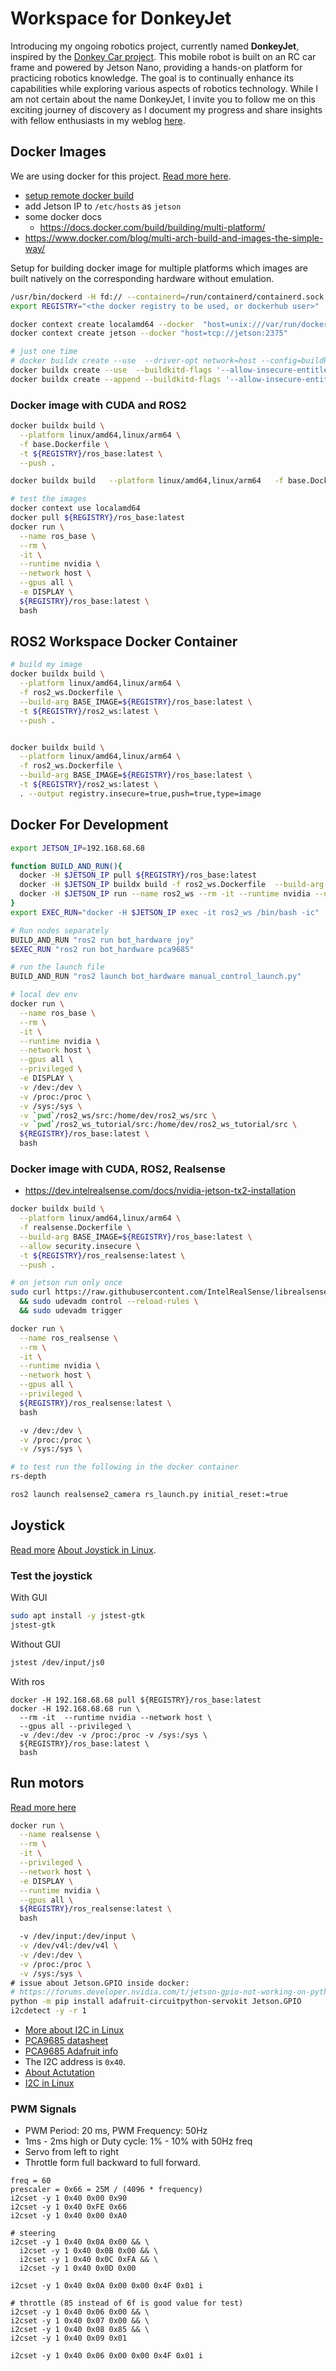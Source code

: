 # Workspace for DonkeyJet

Introducing my ongoing robotics project, currently named **DonkeyJet**, inspired by the [Donkey Car project](https://www.donkeycar.com/). This mobile robot is built on an RC car frame and powered by Jetson Nano, providing a hands-on platform for practicing robotics knowledge. The goal is to continually enhance its capabilities while exploring various aspects of robotics technology. While I am not certain about the name DonkeyJet, I invite you to follow me on this exciting journey of discovery as I document my progress and share insights with fellow enthusiasts in my weblog [here](https://www.enthusiasticroboticist.com/).

## Docker Images

We are using docker for this project. [Read more here](https://www.enthusiasticroboticist.com/blog/ros-2-on-jetson-nano-using-docker/).

- [setup remote docker build](https://youtu.be/YX2BSioWyhI)
- add Jetson IP to `/etc/hosts` as `jetson`
- some docker docs
  - https://docs.docker.com/build/building/multi-platform/
- https://www.docker.com/blog/multi-arch-build-and-images-the-simple-way/

Setup for building docker image for multiple platforms which images are built natively on the corresponding hardware without emulation.

```bash
/usr/bin/dockerd -H fd:// --containerd=/run/containerd/containerd.sock
export REGISTRY="<the docker registry to be used, or dockerhub user>"

docker context create localamd64 --docker  "host=unix:///var/run/docker.sock"
docker context create jetson --docker "host=tcp://jetson:2375"

# just one time
# docker buildx create --use  --driver-opt network=host --config=buildkitd.toml --name MultiPlatform
docker buildx create --use  --buildkitd-flags '--allow-insecure-entitlement security.insecure' --driver-opt network=host --config=buildkitd.toml --name mybuilder localamd64
docker buildx create --append --buildkitd-flags '--allow-insecure-entitlement security.insecure' --driver-opt network=host --config=buildkitd.toml --name mybuilder jetson
```

### Docker image with CUDA and ROS2

```bash
docker buildx build \
  --platform linux/amd64,linux/arm64 \
  -f base.Dockerfile \
  -t ${REGISTRY}/ros_base:latest \
  --push .

docker buildx build   --platform linux/amd64,linux/arm64   -f base.Dockerfile   -t ${REGISTRY}/ros_base:latest  . --output registry.insecure=true,push=true,type=image

# test the images
docker context use localamd64
docker pull ${REGISTRY}/ros_base:latest
docker run \
  --name ros_base \
  --rm \
  -it \
  --runtime nvidia \
  --network host \
  --gpus all \
  -e DISPLAY \
  ${REGISTRY}/ros_base:latest \
  bash
```

## ROS2 Workspace Docker Container

```bash
# build my image
docker buildx build \
  --platform linux/amd64,linux/arm64 \
  -f ros2_ws.Dockerfile \
  --build-arg BASE_IMAGE=${REGISTRY}/ros_base:latest \
  -t ${REGISTRY}/ros2_ws:latest \
  --push .


docker buildx build \
  --platform linux/amd64,linux/arm64 \
  -f ros2_ws.Dockerfile \
  --build-arg BASE_IMAGE=${REGISTRY}/ros_base:latest \
  -t ${REGISTRY}/ros2_ws:latest \
  . --output registry.insecure=true,push=true,type=image
```

## Docker For Development
```bash
export JETSON_IP=192.168.68.68

function BUILD_AND_RUN(){
  docker -H $JETSON_IP pull ${REGISTRY}/ros_base:latest
  docker -H $JETSON_IP buildx build -f ros2_ws.Dockerfile  --build-arg BASE_IMAGE=${REGISTRY}/ros_base:latest   -t ${REGISTRY}/ros2_ws:latest .
  docker -H $JETSON_IP run --name ros2_ws --rm -it --runtime nvidia --network host --gpus all --privileged -e DISPLAY -v /dev:/dev -v /proc:/proc -v /sys:/sys ${REGISTRY}/ros2_ws:latest bash -ic "$@"
}
export EXEC_RUN="docker -H $JETSON_IP exec -it ros2_ws /bin/bash -ic"

# Run nodes separately
BUILD_AND_RUN "ros2 run bot_hardware joy"
$EXEC_RUN "ros2 run bot_hardware pca9685"

# run the launch file
BUILD_AND_RUN "ros2 launch bot_hardware manual_control_launch.py"

# local dev env
docker run \
  --name ros_base \
  --rm \
  -it \
  --runtime nvidia \
  --network host \
  --gpus all \
  --privileged \
  -e DISPLAY \
  -v /dev:/dev \
  -v /proc:/proc \
  -v /sys:/sys \
  -v `pwd`/ros2_ws/src:/home/dev/ros2_ws/src \
  -v `pwd`/ros2_ws_tutorial/src:/home/dev/ros2_ws_tutorial/src \
  ${REGISTRY}/ros_base:latest \
  bash 
```

### Docker image with CUDA, ROS2, Realsense
- https://dev.intelrealsense.com/docs/nvidia-jetson-tx2-installation


```bash
docker buildx build \
  --platform linux/amd64,linux/arm64 \
  -f realsense.Dockerfile \
  --build-arg BASE_IMAGE=${REGISTRY}/ros_base:latest \
  --allow security.insecure \
  -t ${REGISTRY}/ros_realsense:latest \
  --push .

# on jetson run only once
sudo curl https://raw.githubusercontent.com/IntelRealSense/librealsense/master/config/99-realsense-libusb.rules -o /etc/udev/rules.d/99-realsense-libusb.rules \
  && sudo udevadm control --reload-rules \
  && sudo udevadm trigger

docker run \
  --name ros_realsense \
  --rm \
  -it \
  --runtime nvidia \
  --network host \
  --gpus all \
  --privileged \
  ${REGISTRY}/ros_realsense:latest \
  bash

  -v /dev:/dev \
  -v /proc:/proc \
  -v /sys:/sys \

# to test run the following in the docker container
rs-depth

ros2 launch realsense2_camera rs_launch.py initial_reset:=true
```

## Joystick

[Read more](https://www.enthusiasticroboticist.com/blog/using-bluetooth-controller-with-ros-2-on-jetson-nano/)
[About Joystick in Linux](https://opencoursehub.cs.sfu.ca/bfraser/grav-cms/cmpt433/links/files/2022-student-howtos/LinuxJoystick.hLibrary.pdf).

### Test the joystick

With GUI
```bash
sudo apt install -y jstest-gtk
jstest-gtk
```

Without GUI
```bash
jstest /dev/input/js0
```

With ros
```
docker -H 192.168.68.68 pull ${REGISTRY}/ros_base:latest
docker -H 192.168.68.68 run \
  --rm -it  --runtime nvidia --network host \
  --gpus all --privileged \
  -v /dev:/dev -v /proc:/proc -v /sys:/sys \
  ${REGISTRY}/ros_base:latest \
  bash
```


## Run motors

[Read more here](https://www.enthusiasticroboticist.com/blog/actuation-and-pca9685-with-ros-2-on-jetson-nano/)

```bash
docker run \
  --name realsense \
  --rm \
  -it \
  --privileged \
  --network host \
  -e DISPLAY \
  --runtime nvidia \
  --gpus all \
  ${REGISTRY}/ros_realsense:latest \
  bash

  -v /dev/input:/dev/input \
  -v /dev/v4l:/dev/v4l \
  -v /dev:/dev \
  -v /proc:/proc \
  -v /sys:/sys \
# issue about Jetson.GPIO inside docker: 
# https://forums.developer.nvidia.com/t/jetson-gpio-not-working-on-python-inside-the-container/180435
python -m pip install adafruit-circuitpython-servokit Jetson.GPIO
i2cdetect -y -r 1
```

- [More about I2C in Linux](https://www.youtube.com/watch?v=-1PHQYRbAm8&ab_channel=Johannes4GNU_Linux)
- [PCA9685 datasheet](https://cdn-shop.adafruit.com/datasheets/PCA9685.pdf)
- [PCA9685 Adafruit info](https://cdn-learn.adafruit.com/downloads/pdf/16-channel-pwm-servo-driver.pdf)
- The I2C address is `0x40`.
- [About Actutation](http://docs.donkeycar.com/parts/actuators/)
- [I2C in Linux](http://embeddedcraft.org/eclinux/linuxi2c.html)

### PWM Signals
- PWM Period: 20 ms, PWM Frequency: 50Hz
- 1ms - 2ms high or Duty cycle: 1% - 10% with 50Hz freq
- Servo from left to right
- Throttle form full backward to full forward.

```
freq = 60
prescaler = 0x66 = 25M / (4096 * frequency)
i2cset -y 1 0x40 0x00 0x90
i2cset -y 1 0x40 0xFE 0x66
i2cset -y 1 0x40 0x00 0xA0

# steering
i2cset -y 1 0x40 0x0A 0x00 && \
  i2cset -y 1 0x40 0x0B 0x00 && \
  i2cset -y 1 0x40 0x0C 0xFA && \
  i2cset -y 1 0x40 0x0D 0x00

i2cset -y 1 0x40 0x0A 0x00 0x00 0x4F 0x01 i

# throttle (85 instead of 6f is good value for test)
i2cset -y 1 0x40 0x06 0x00 && \
i2cset -y 1 0x40 0x07 0x00 && \
i2cset -y 1 0x40 0x08 0x85 && \
i2cset -y 1 0x40 0x09 0x01

i2cset -y 1 0x40 0x06 0x00 0x00 0x4F 0x01 i

```
